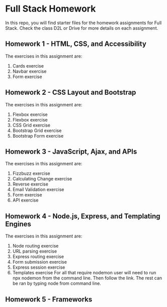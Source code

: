 # Full Stack Homework

In this repo, you will find starter files for the homework assignments for Full Stack. Check the class D2L or Drive for more details on each assignment.

## Homework 1 - HTML, CSS, and Accessibility

The exercises in this assignment are:

1. Cards exercise
2. Navbar exercise
3. Form exercise

## Homework 2 - CSS Layout and Bootstrap

The exercises in this assignment are:

1. Flexbox exercise
2. Flexbox exercise
3. CSS Grid exercise
4. Bootstrap Grid exercise
5. Bootstrap Form exercise

## Homework 3 - JavaScript, Ajax, and APIs

The exercises in this assignment are:

1. Fizzbuzz exercise
2. Calculating Change exercise
3. Reverse exercise
4. Email Validation exercise
5. Form exercise
6. API exercise

## Homework 4 - Node.js, Express, and Templating Engines

The exercises in this assignment are:

1. Node routing exercise
2. URL parsing exercise
3. Express routing exercise
4. Form submission exercise
5. Express session exercise
6. Templates exercise
   For all that require nodemon user will need to run
   npx nodemon <filename> from the command line. Then follow the link.
   The rest can be ran by typing node <filename> from command line.

## Homework 5 - Frameworks
